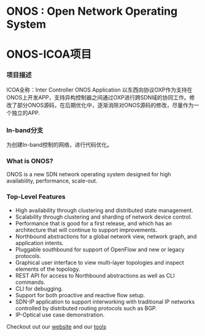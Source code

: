 ONOS : Open Network Operating System
====================================

# ONOS-ICOA项目

### 项目描述
ICOA全称：Inter Controller ONOS Application
以东西向协议OXP作为支持在ONOS上开发APP，支持异构控制器之间通过OXP进行跨SDN域的协同工作。修改了部分ONOS源码，在后期优化中，逐渐消除对ONOS源码的修改，尽量作为一个独立的APP.

### In-band分支
为创建In-band控制的网络，进行代码优化。

### What is ONOS?
ONOS is a new SDN network operating system designed for high availability,
performance, scale-out.

### Top-Level Features

* High availability through clustering and distributed state management.
* Scalability through clustering and sharding of network device control.
* Performance that is good for a first release, and which has an architecture
  that will continue to support improvements.
* Northbound abstractions for a global network view, network graph, and
  application intents.
* Pluggable southbound for support of OpenFlow and new or legacy protocols.
* Graphical user interface to view multi-layer topologies and inspect elements
  of the topology.
* REST API for access to Northbound abstractions as well as CLI commands.
* CLI for debugging.
* Support for both proactive and reactive flow setup.
* SDN-IP application to support interworking with traditional IP networks
  controlled by distributed routing protocols such as BGP.
* IP-Optical use case demonstration.

Checkout out our [website](http://www.onosproject.org) and our
[tools](http://www.onosproject.org/software/#tools)
